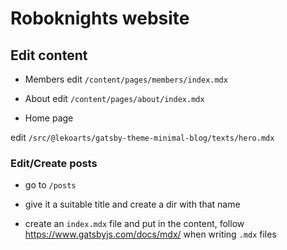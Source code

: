 # Roboknights website

## Edit content
- Members
edit ```/content/pages/members/index.mdx```

- About
edit ```/content/pages/about/index.mdx```

- Home page

edit ```/src/@lekoarts/gatsby-theme-minimal-blog/texts/hero.mdx```


### Edit/Create posts

- go to ```/posts```

- give it a suitable title and create a dir with that name

- create an ```index.mdx``` file and put in the content, follow https://www.gatsbyjs.com/docs/mdx/ when writing ```.mdx``` files
